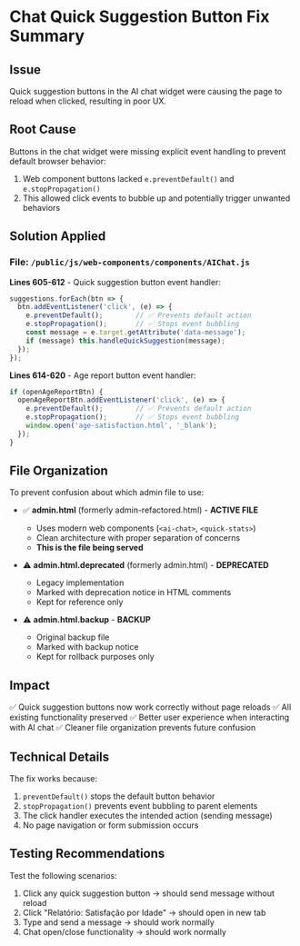 # Chat Quick Suggestion Button Fix Summary

## Issue
Quick suggestion buttons in the AI chat widget were causing the page to reload when clicked, resulting in poor UX.

## Root Cause
Buttons in the chat widget were missing explicit event handling to prevent default browser behavior:
1. Web component buttons lacked `e.preventDefault()` and `e.stopPropagation()`
2. This allowed click events to bubble up and potentially trigger unwanted behaviors

## Solution Applied

### File: `/public/js/web-components/components/AIChat.js`

**Lines 605-612** - Quick suggestion button event handler:
```javascript
suggestions.forEach(btn => {
  btn.addEventListener('click', (e) => {
    e.preventDefault();        // ✅ Prevents default action
    e.stopPropagation();       // ✅ Stops event bubbling
    const message = e.target.getAttribute('data-message');
    if (message) this.handleQuickSuggestion(message);
  });
});
```

**Lines 614-620** - Age report button event handler:
```javascript
if (openAgeReportBtn) {
  openAgeReportBtn.addEventListener('click', (e) => {
    e.preventDefault();        // ✅ Prevents default action
    e.stopPropagation();       // ✅ Stops event bubbling
    window.open('age-satisfaction.html', '_blank');
  });
}
```

## File Organization

To prevent confusion about which admin file to use:

- ✅ **admin.html** (formerly admin-refactored.html) - **ACTIVE FILE**
  - Uses modern web components (`<ai-chat>`, `<quick-stats>`)
  - Clean architecture with proper separation of concerns
  - **This is the file being served**

- ⚠️ **admin.html.deprecated** (formerly admin.html) - **DEPRECATED**
  - Legacy implementation
  - Marked with deprecation notice in HTML comments
  - Kept for reference only

- ⚠️ **admin.html.backup** - **BACKUP**
  - Original backup file
  - Marked with backup notice
  - Kept for rollback purposes only

## Impact

✅ Quick suggestion buttons now work correctly without page reloads
✅ All existing functionality preserved
✅ Better user experience when interacting with AI chat
✅ Cleaner file organization prevents future confusion

## Technical Details

The fix works because:
1. `preventDefault()` stops the default button behavior
2. `stopPropagation()` prevents event bubbling to parent elements
3. The click handler executes the intended action (sending message)
4. No page navigation or form submission occurs

## Testing Recommendations

Test the following scenarios:
1. Click any quick suggestion button → should send message without reload
2. Click "Relatório: Satisfação por Idade" → should open in new tab
3. Type and send a message → should work normally
4. Chat open/close functionality → should work normally
